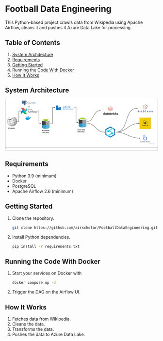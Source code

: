 # Football Data Engineering

This Python-based project crawls data from Wikipedia using Apache Airflow, cleans it and pushes it Azure Data Lake for processing.

## Table of Contents

1. [System Architecture](#system-architecture)
2. [Requirements](#requirements)
3. [Getting Started](#getting-started)
4. [Running the Code With Docker](#running-the-code-with-docker)
5. [How It Works](#how-it-works)


## System Architecture
![system_architecture.png](assets%2Fsystem_architecture.png)

## Requirements
- Python 3.9 (minimum)
- Docker
- PostgreSQL
- Apache Airflow 2.6 (minimum)

## Getting Started

1. Clone the repository.
   ```bash
   git clone https://github.com/airscholar/FootballDataEngineering.git
   ```

2. Install Python dependencies.
   ```bash
   pip install -r requirements.txt
   ```
   
## Running the Code With Docker

1. Start your services on Docker with
   ```bash
   docker compose up -d
   ``` 
2. Trigger the DAG on the Airflow UI.

## How It Works
1. Fetches data from Wikipedia.
2. Cleans the data.
3. Transforms the data.
4. Pushes the data to Azure Data Lake.

